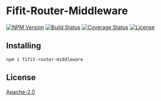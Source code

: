 # Fifit-Router-Middleware
[![NPM Version](https://img.shields.io/npm/v/fifit-router-middleware)](https://www.npmjs.com/package/fifit-router-middleware)
[![Build Status](https://travis-ci.org/yudhatamaaditiyara/Fifit-Router-Middleware.svg?branch=master)](https://travis-ci.org/yudhatamaaditiyara/Fifit-Router-Middleware)
[![Coverage Status](https://coveralls.io/repos/github/yudhatamaaditiyara/Fifit-Router-Middleware/badge.svg?branch=master)](https://coveralls.io/github/yudhatamaaditiyara/Fifit-Router-Middleware?branch=master)
[![License](https://img.shields.io/npm/l/fifit-router-middleware)](https://github.com/yudhatamaaditiyara/Fifit-Router-Middleware/blob/master/LICENSE)

## Installing
```
npm i fifit-router-middleware
```

## License
[Apache-2.0](https://github.com/yudhatamaaditiyara/Fifit-Router-Middleware/blob/master/LICENSE)
